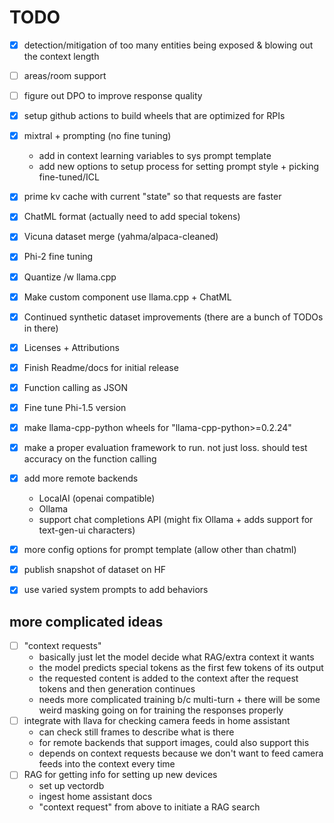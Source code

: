 # TODO
- [x] detection/mitigation of too many entities being exposed & blowing out the context length
- [ ] areas/room support  
- [ ] figure out DPO to improve response quality
- [x] setup github actions to build wheels that are optimized for RPIs
- [x] mixtral + prompting (no fine tuning)  
    - add in context learning variables to sys prompt template
    - add new options to setup process for setting prompt style + picking fine-tuned/ICL  
- [x] prime kv cache with current "state" so that requests are faster  
- [x] ChatML format (actually need to add special tokens)  
- [x] Vicuna dataset merge (yahma/alpaca-cleaned)  
- [x] Phi-2 fine tuning  
- [x] Quantize /w llama.cpp  
- [x] Make custom component use llama.cpp + ChatML  
- [x] Continued synthetic dataset improvements (there are a bunch of TODOs in there)  
- [x] Licenses + Attributions  
- [x] Finish Readme/docs for initial release  
- [x] Function calling as JSON  
- [x] Fine tune Phi-1.5 version  
- [x] make llama-cpp-python wheels for "llama-cpp-python>=0.2.24"  
- [x] make a proper evaluation framework to run. not just loss. should test accuracy on the function calling  
- [x] add more remote backends  
    - LocalAI (openai compatible)  
    - Ollama  
    - support chat completions API (might fix Ollama + adds support for text-gen-ui characters)
- [x] more config options for prompt template (allow other than chatml)  
- [x] publish snapshot of dataset on HF  
- [x] use varied system prompts to add behaviors  


## more complicated ideas
- [ ] "context requests"  
    - basically just let the model decide what RAG/extra context it wants  
    - the model predicts special tokens as the first few tokens of its output  
    - the requested content is added to the context after the request tokens and then generation continues  
    - needs more complicated training b/c multi-turn + there will be some weird masking going on for training the responses properly  
- [ ] integrate with llava for checking camera feeds in home assistant
    - can check still frames to describe what is there
    - for remote backends that support images, could also support this
    - depends on context requests because we don't want to feed camera feeds into the context every time
- [ ] RAG for getting info for setting up new devices  
    - set up vectordb  
    - ingest home assistant docs  
    - "context request" from above to initiate a RAG search  
